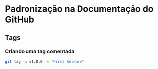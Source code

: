 # Padronização na Documentação do GitHub

## Tags



### Criando uma tag comentada
```bash
git tag -a v1.0.0 -m "First Release"
```
